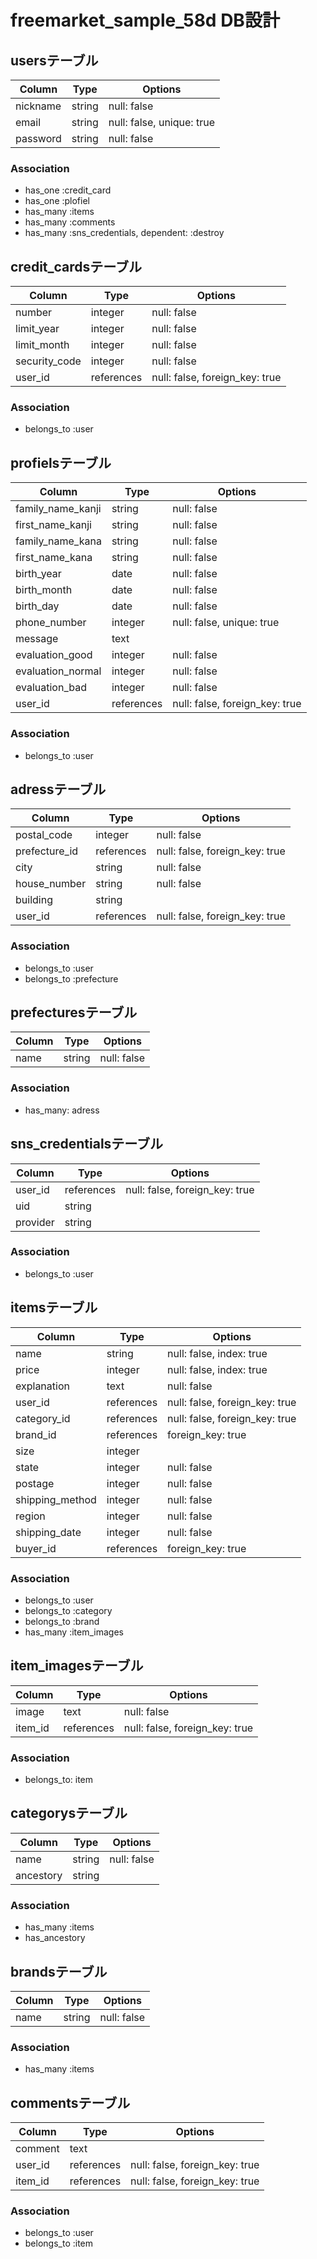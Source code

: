 # freemarket_sample_58d DB設計
## usersテーブル
|Column|Type|Options|
|------|----|-------|
|nickname|string|null: false|
|email|string|null: false, unique: true|
|password|string|null: false|
### Association
- has_one :credit_card
- has_one :plofiel
- has_many :items
- has_many :comments
- has_many :sns_credentials, dependent: :destroy

## credit_cardsテーブル
|Column|Type|Options|
|------|----|-------|
|number|integer|null: false|
|limit_year|integer|null: false|
|limit_month|integer|null: false|
|security_code|integer|null: false|
|user_id|references|null: false, foreign_key: true|
### Association
- belongs_to :user

## profielsテーブル
|Column|Type|Options|
|------|----|-------|
|family_name_kanji|string|null: false|
|first_name_kanji|string|null: false|
|family_name_kana|string|null: false|
|first_name_kana|string|null: false|
|birth_year|date|null: false|
|birth_month|date|null: false|
|birth_day|date|null: false|
|phone_number|integer|null: false, unique: true|
|message|text||
|evaluation_good|integer|null: false|
|evaluation_normal|integer|null: false|
|evaluation_bad|integer|null: false|
|user_id|references|null: false, foreign_key: true|
### Association
- belongs_to :user

<!-- 発送元・配送先 -->
## adressテーブル
|Column|Type|Options|
|------|----|-------|
|postal_code|integer|null: false|
|prefecture_id|references|null: false, foreign_key: true|
|city|string|null: false|
|house_number|string|null: false|
|building|string||
|user_id|references|null: false, foreign_key: true|
### Association
- belongs_to :user
- belongs_to :prefecture

<!-- 都道府県 -->
## prefecturesテーブル
|Column|Type|Options|
|------|----|-------|
|name|string|null: false|
### Association
- has_many: adress

<!-- Facebook等のSNS認証用 -->
## sns_credentialsテーブル
|Column|Type|Options|
|------|----|-------|
|user_id|references|null: false, foreign_key: true|
|uid|string||
|provider|string||
### Association
- belongs_to :user

## itemsテーブル
|Column|Type|Options|
|------|----|-------|
|name|string|null: false, index: true|
|price|integer|null: false, index: true|
|explanation|text|null: false| <!-- 商品の説明 -->
|user_id|references|null: false, foreign_key: true|
|category_id|references|null: false, foreign_key: true|
|brand_id|references|foreign_key: true|
|size|integer||
|state|integer|null: false| <!-- 商品の状態 -->
|postage|integer|null: false| <!-- 配送料 -->
|shipping_method|integer|null: false| <!-- 配送の方法 -->
|region|integer|null: false| <!-- 発送元の地域 -->
|shipping_date|integer|null: false| <!-- 発送までの日数 -->
|buyer_id|references|foreign_key: true| <!-- 購入者 -->
### Association
- belongs_to :user
- belongs_to :category
- belongs_to :brand
- has_many :item_images

<!-- 1つのitemに対して複数のimageが設定できてしまうため -->
## item_imagesテーブル
|Column|Type|Options|
|------|----|-------|
|image|text|null: false|
|item_id|references|null: false, foreign_key: true|
### Association
- belongs_to: item

<!-- ancestoryでツリー構造を実装 -->
## categorysテーブル
|Column|Type|Options|
|------|----|-------|
|name|string|null: false|
|ancestory|string||
### Association
- has_many :items
- has_ancestory

## brandsテーブル
|Column|Type|Options|
|------|----|-------|
|name|string|null: false|
### Association
- has_many :items

<!-- 商品詳細ページのコメント -->
## commentsテーブル
|Column|Type|Options|
|------|----|-------|
|comment|text||
|user_id|references|null: false, foreign_key: true|
|item_id|references|null: false, foreign_key: true|
### Association
- belongs_to :user
- belongs_to :item
